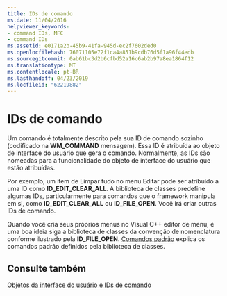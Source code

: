 ```yaml
---
title: IDs de comando
ms.date: 11/04/2016
helpviewer_keywords:
- command IDs, MFC
- command IDs
ms.assetid: e0171a2b-45b9-41fa-945d-ec2f7602ded0
ms.openlocfilehash: 76071105e72f1ca4a851b9cdb76d5f1a96f44edb
ms.sourcegitcommit: 0ab61bc3d2b6cfbd52a16c6ab2b97a8ea1864f12
ms.translationtype: MT
ms.contentlocale: pt-BR
ms.lasthandoff: 04/23/2019
ms.locfileid: "62219882"
---
```

# <a name="command-ids"></a>IDs de comando

Um comando é totalmente descrito pela sua ID de comando sozinho (codificado na **WM_COMMAND** mensagem). Essa ID é atribuída ao objeto de interface do usuário que gera o comando. Normalmente, as IDs são nomeadas para a funcionalidade do objeto de interface do usuário que estão atribuídas.

Por exemplo, um item de Limpar tudo no menu Editar pode ser atribuído a uma ID como **ID_EDIT_CLEAR_ALL**. A biblioteca de classes predefine algumas IDs, particularmente para comandos que o framework manipula em si, como **ID_EDIT_CLEAR_ALL** ou **ID_FILE_OPEN**. Você irá criar outras IDs de comando.

Quando você cria seus próprios menus no Visual C++ editor de menu, é uma boa ideia siga a biblioteca de classes da convenção de nomenclatura conforme ilustrado pela **ID_FILE_OPEN**. [Comandos padrão](../mfc/standard-commands.md) explica os comandos padrão definidos pela biblioteca de classes.

## <a name="see-also"></a>Consulte também

[Objetos da interface do usuário e IDs de comando](../mfc/user-interface-objects-and-command-ids.md)
